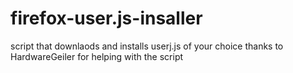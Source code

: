 # firefox-user.js-insaller
script that downlaods and installs userj.js of your choice 
thanks to HardwareGeiler for helping with the script
